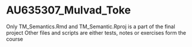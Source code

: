 # AU635307_Mulvad_Toke

Only TM_Semantics.Rmd and TM_Semantic.Rproj is a part of the final project
Other files and scripts are either tests, notes or exercises form the course

